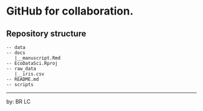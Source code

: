 # GitHub for collaboration.


## Repository structure 

```
-- data
-- docs
   |__manuscript.Rmd
-- EcoDataSci.Rproj
-- raw_data
   |__iris.csv
-- README.md
-- scripts
```

--------- 

by:  BR LC
